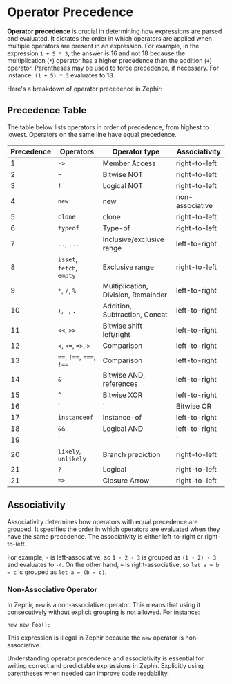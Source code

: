 # Operator Precedence

**Operator precedence** is crucial in determining how expressions are parsed and evaluated. It dictates the order in which operators are applied when multiple operators are present in an expression. For example, in the expression `1 + 5 * 3`, the answer is 16 and not 18 because the multiplication (`*`) operator has a higher precedence than the addition (`+`) operator. Parentheses may be used to force precedence, if necessary. For instance: `(1 + 5) * 3` evaluates to 18.

Here's a breakdown of operator precedence in Zephir:

## Precedence Table

The table below lists operators in order of precedence, from highest to lowest. Operators on the same line have equal precedence.

| Precedence | Operators                 | Operator type                       | Associativity   |
|------------|---------------------------|-------------------------------------|-----------------|
| 1          | `->`                      | Member Access                       | right-to-left   |
| 2          | `~`                       | Bitwise NOT                         | right-to-left   |
| 3          | `!`                       | Logical NOT                         | right-to-left   |
| 4          | `new`                     | new                                 | non-associative |
| 5          | `clone`                   | clone                               | right-to-left   |
| 6          | `typeof`                  | Type-of                             | right-to-left   |
| 7          | `..`, `...`               | Inclusive/exclusive range           | left-to-right   |
| 8          | `isset`, `fetch`, `empty` | Exclusive range                     | right-to-left   |
| 9          | `*`, `/`, `%`             | Multiplication, Division, Remainder | left-to-right   |
| 10         | `+`, `-`, `.`             | Addition, Subtraction, Concat       | left-to-right   |
| 11         | `<<`, `>>`                | Bitwise shift left/right            | left-to-right   |
| 12         | `<`, `<=`, `=>`, `>`      | Comparison                          | left-to-right   |
| 13         | `==`, `!==`, `===`, `!==` | Comparison                          | left-to-right   |
| 14         | `&`                       | Bitwise AND, references             | left-to-right   |
| 15         | `^`                       | Bitwise XOR                         | left-to-right   |
| 16         | `|`                       | Bitwise OR                          | left-to-right   |
| 17         | `instanceof`              | Instance-of                         | left-to-right   |
| 18         | `&&`                      | Logical AND                         | left-to-right   |
| 19         | `||`                      | Logical OR                          | left-to-right   |
| 20         | `likely`, `unlikely`      | Branch prediction                   | right-to-left   |
| 21         | `?`                       | Logical                             | right-to-left   |
| 21         | `=>`                      | Closure Arrow                       | right-to-left   |


## Associativity

Associativity determines how operators with equal precedence are grouped. It specifies the order in which operators are evaluated when they have the same precedence. The associativity is either left-to-right or right-to-left.

For example, `-` is left-associative, so `1 - 2 - 3` is grouped as `(1 - 2) - 3` and evaluates to `-4`. On the other hand, `=` is right-associative, so `let a = b = c` is grouped as `let a = (b = c)`.

### Non-Associative Operator
In Zephir, `new` is a non-associative operator. This means that using it consecutively without explicit grouping is not allowed. For instance:

```zep
new new Foo();
```

This expression is illegal in Zephir because the `new` operator is non-associative.

Understanding operator precedence and associativity is essential for writing correct and predictable expressions in Zephir. Explicitly using parentheses when needed can improve code readability.
